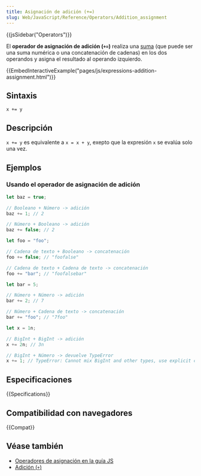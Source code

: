 ```yaml
---
title: Asignación de adición (+=)
slug: Web/JavaScript/Reference/Operators/Addition_assignment
---
```


{{jsSidebar("Operators")}}

El **operador de asignación de adición (`+=`)** realiza una [suma](/es/docs/Web/JavaScript/Reference/Operators/Addition) (que puede ser una suma numérica o una concatenación de cadenas) en los dos operandos y asigna el resultado al operando izquierdo.

{{EmbedInteractiveExample("pages/js/expressions-addition-assignment.html")}}

## Sintaxis

```js-nolint
x += y
```

## Descripción

`x += y` es equivalente a `x = x + y`, exepto que la expresión `x` se evalúa solo una vez.

## Ejemplos

### Usando el operador de asignación de adición

```js
let baz = true;

// Booleano + Número -> adición
baz += 1; // 2

// Número + Booleano -> adición
baz += false; // 2
```

```js
let foo = "foo";

// Cadena de texto + Booleano -> concatenación
foo += false; // "foofalse"

// Cadena de texto + Cadena de texto -> concatenación
foo += "bar"; // "foofalsebar"
```

```js
let bar = 5;

// Número + Número -> adición
bar += 2; // 7

// Número + Cadena de texto -> concatenación
bar += "foo"; // "7foo"
```

```js
let x = 1n;

// BigInt + BigInt -> adición
x += 2n; // 3n

// BigInt + Número -> devuelve TypeError
x += 1; // TypeError: Cannot mix BigInt and other types, use explicit conversions
```

## Especificaciones

{{Specifications}}

## Compatibilidad con navegadores

{{Compat}}

## Véase también

- [Operadores de asignación en la guía JS](/es/docs/Web/JavaScript/Guide/Expressions_and_operators#assignment_operators)
- [Adición (`+`)](/es/docs/Web/JavaScript/Reference/Operators/Addition)
